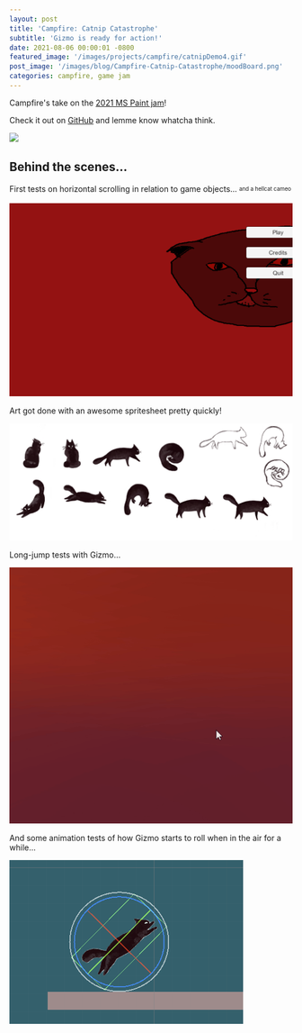 ```yaml
---
layout: post
title: 'Campfire: Catnip Catastrophe'
subtitle: 'Gizmo is ready for action!'
date: 2021-08-06 00:00:01 -0800
featured_image: '/images/projects/campfire/catnipDemo4.gif'
post_image: '/images/blog/Campfire-Catnip-Catastrophe/moodBoard.png'
categories: campfire, game jam
---
```


Campfire's take on the [2021 MS Paint jam](https://itch.io/jam/paint-jam-2021)!

Check it out on [GitHub](https://github.com/mtnbonez/catnip-catastrophe) and lemme know whatcha think.

![](/images/projects/campfire/catnipDemo4.gif)

## Behind the scenes...

First tests on horizontal scrolling in relation to game objects... <sub><sup>and a hellcat cameo</sup></sub>

![](/images/blog/Campfire-Catnip-Catastrophe/progress1.gif)

Art got done with an awesome spritesheet pretty quickly!

![](/images/blog/Campfire-Catnip-Catastrophe/spriteSheet.png)

Long-jump tests with Gizmo...

![](/images/blog/Campfire-Catnip-Catastrophe/gizmoLongJump.gif)

And some animation tests of how Gizmo starts to roll when in the air for a while...

![](/images/blog/Campfire-Catnip-Catastrophe/gizmoJumpTest.gif)